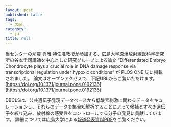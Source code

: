 ```yaml
---
layout: post
published: false
tags:
  - 広報
category:
  - ja
title: null
---
```

当センターの坊農 秀雅 特任准教授が参加する、広島大学原爆放射線医科学研究所の谷本圭司講師を中心とした研究グループによる論文 “Differentiated Embryo Chondrocyte plays a crucial role in DNA damage response via transcriptional regulation under hypoxic conditions” が PLOS ONE 誌に掲載されました。
論文はオープンアクセスで、下記URLからご覧いただけます。
[https://doi.org/10.1371/journal.pone.0192136](https://doi.org/10.1371/journal.pone.0192136)

DBCLSは、公共遺伝子発現データベースから低酸素刺激に関わるデータをキュレーションし、それらのデータを集合知解析することによって候補とすべき遺伝子を絞り込み、放射線の感受性をコントロールする分子の発見に貢献しています。
詳細については広島大学による[報道発表資料PDF](https://www.hiroshima-u.ac.jp/news/44107)をご覧ください。